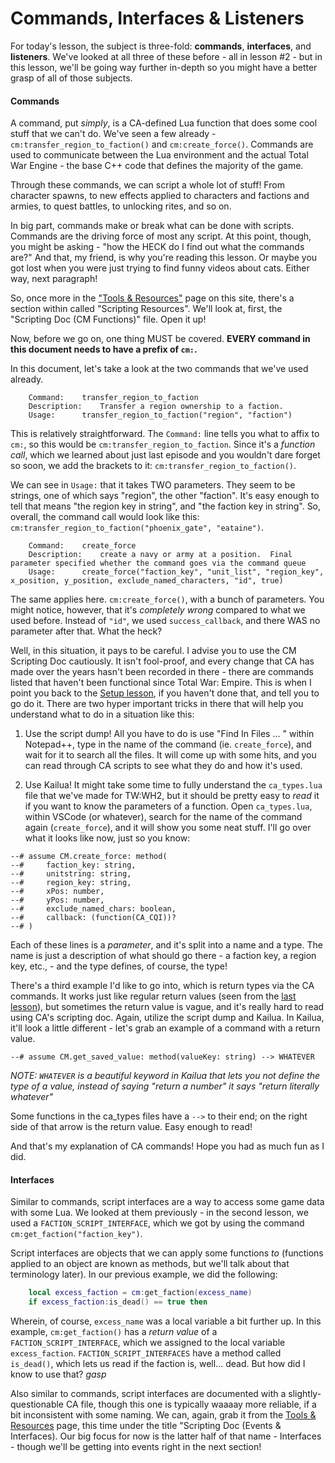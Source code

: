 # Commands, Interfaces & Listeners

For today's lesson, the subject is three-fold: **commands**, **interfaces**, and **listeners**. We've looked at all three of these before - all in lesson #2 - but in this lesson, we'll be going way further in-depth so you might have a better grasp of all of those subjects.

#### Commands

A command, put *simply*, is a CA-defined Lua function that does some cool stuff that we can't do. We've seen a few already - `cm:transfer_region_to_faction()` and `cm:create_force()`. Commands are used to communicate between the Lua environment and the actual Total War Engine - the base C++ code that defines the majority of the game.

Through these commands, we can script a whole lot of stuff! From character spawns, to new effects applied to characters and factions and armies, to quest battles, to unlocking rites, and so on.

In big part, commands make or break what can be done with scripts. Commands are the driving force of most any script. At this point, though, you might be asking - "how the HECK do I find out what the commands are?" And that, my friend, is why you're reading this lesson. Or maybe you got lost when you were just trying to find funny videos about cats. Either way, next paragraph!

So, once more in the ["Tools & Resources"](./chapter_1.md) page on this site, there's a section within called "Scripting Resources". We'll look at, first, the "Scripting Doc (CM Functions)" file. Open it up!

Now, before we go on, one thing MUST be covered. **EVERY command in this document needs to have a prefix of `cm:`.**

In this document, let's take a look at the two commands that we've used already.

```
    Command: 	transfer_region_to_faction	
    Description: 	Transfer a region ownership to a faction.	
    Usage: 		transfer_region_to_faction("region", "faction")
```

This is relatively straightforward. The `Command:` line tells you what to affix to `cm:`, so this would be `cm:transfer_region_to_faction`. Since it's a *function call*, which we learned about just last episode and you wouldn't dare forget so soon, we add the brackets to it: `cm:transfer_region_to_faction()`.

We can see in `Usage:` that it takes TWO parameters. They seem to be strings, one of which says "region", the other "faction". It's easy enough to tell that means "the region key in string", and "the faction key in string". So, overall, the command call would look like this: `cm:transfer_region_to_faction("phoenix_gate", "eataine")`.

```
    Command: 	create_force	
    Description: 	create a navy or army at a position.  Final parameter specified whether the command goes via the command queue	
    Usage: 		create_force("faction_key", "unit_list", "region_key", x_position, y_position, exclude_named_characters, "id", true)
```

The same applies here. `cm:create_force()`, with a bunch of parameters. You might notice, however, that it's *completely wrong* compared to what we used before. Instead of `"id"`, we used `success_callback`, and there WAS no parameter after that. What the heck?

Well, in this situation, it pays to be careful. I advise you to use the CM Scripting Doc cautiously. It isn't fool-proof, and every change that CA has made over the years hasn't been recorded in there - there are commands listed that haven't been functional since Total War: Empire. This is when I point you back to the [Setup lesson](./chapter_3_1.md), if you haven't done that, and tell you to go do it. There are two hyper important tricks in there that will help you understand what to do in a situation like this:

1) Use the script dump! All you have to do is use "Find In Files ... " within Notepad++, type in the name of the command (ie. `create_force`), and wait for it to search all the files. It will come up with some hits, and you can read through CA scripts to see what they do and how it's used.

2) Use Kailua! It might take some time to fully understand the `ca_types.lua` file that we've made for TW:WH2, but it should be pretty easy to *read* it if you want to know the parameters of a function. Open `ca_types.lua`, within VSCode (or whatever), search for the name of the command again (`create_force`), and it will show you some neat stuff. I'll go over what it looks like now, just so you know:

```
--# assume CM.create_force: method(
--#     faction_key: string,
--#     unitstring: string,
--#     region_key: string,
--#     xPos: number,
--#     yPos: number,
--#     exclude_named_chars: boolean,
--#     callback: (function(CA_CQI))?
--# )
```

Each of these lines is a *parameter*, and it's split into a name and a type. The name is just a description of what should go there - a faction key, a region key, etc., - and the type defines, of course, the type!

There's a third example I'd like to go into, which is return types via the CA commands. It works just like regular return values (seen from the [last lesson](./chapter_3_1_7.md)), but sometimes the return value is vague, and it's really hard to read using CA's scripting doc. Again, utilize the script dump and Kailua. In Kailua, it'll look a little different - let's grab an example of a command with a return value.

```
--# assume CM.get_saved_value: method(valueKey: string) --> WHATEVER
```

*NOTE: `WHATEVER` is a beautiful keyword in Kailua that lets you not define the type of a value, instead of saying "return a number" it says "return literally whatever"*

Some functions in the ca_types files have a `-->` to their end; on the right side of that arrow is the return value. Easy enough to read!

And that's my explanation of CA commands! Hope you had as much fun as I did.

#### Interfaces

Similar to commands, script interfaces are a way to access some game data with some Lua. We looked at them previously - in the second lesson, we used a `FACTION_SCRIPT_INTERFACE`, which we got by using the command `cm:get_faction("faction_key")`.

Script interfaces are objects that we can apply some functions *to* (functions applied to an object are known as methods, but we'll talk about that terminology later). In our previous example, we did the following:

```lua
    local excess_faction = cm:get_faction(excess_name)
    if excess_faction:is_dead() == true then
```

Wherein, of course, `excess_name` was a local variable a bit further up. In this example, `cm:get_faction()` has a *return value* of a `FACTION_SCRIPT_INTERFACE`, which we assigned to the local variable `excess_faction`. `FACTION_SCRIPT_INTERFACES` have a method called `is_dead()`, which lets us read if the faction is, well... dead. But how did I know to use that? *gasp*

Also similar to commands, script interfaces are documented with a slightly-questionable CA file, though this one is typically waaaay more reliable, if a bit inconsistent with some naming. We can, again, grab it from the [Tools & Resources](./chapter_1.md) page, this time under the title "Scripting Doc (Events & Interfaces). Our big focus for now is the latter half of that name - Interfaces - though we'll be getting into events right in the next section!

